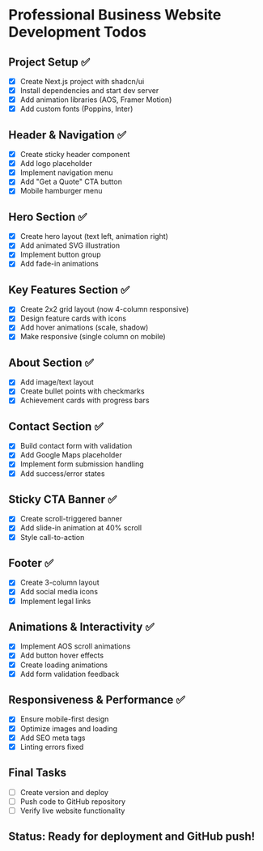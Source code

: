 # Professional Business Website Development Todos

## Project Setup ✅
- [x] Create Next.js project with shadcn/ui
- [x] Install dependencies and start dev server
- [x] Add animation libraries (AOS, Framer Motion)
- [x] Add custom fonts (Poppins, Inter)

## Header & Navigation ✅
- [x] Create sticky header component
- [x] Add logo placeholder
- [x] Implement navigation menu
- [x] Add "Get a Quote" CTA button
- [x] Mobile hamburger menu

## Hero Section ✅
- [x] Create hero layout (text left, animation right)
- [x] Add animated SVG illustration
- [x] Implement button group
- [x] Add fade-in animations

## Key Features Section ✅
- [x] Create 2x2 grid layout (now 4-column responsive)
- [x] Design feature cards with icons
- [x] Add hover animations (scale, shadow)
- [x] Make responsive (single column on mobile)

## About Section ✅
- [x] Add image/text layout
- [x] Create bullet points with checkmarks
- [x] Achievement cards with progress bars

## Contact Section ✅
- [x] Build contact form with validation
- [x] Add Google Maps placeholder
- [x] Implement form submission handling
- [x] Add success/error states

## Sticky CTA Banner ✅
- [x] Create scroll-triggered banner
- [x] Add slide-in animation at 40% scroll
- [x] Style call-to-action

## Footer ✅
- [x] Create 3-column layout
- [x] Add social media icons
- [x] Implement legal links

## Animations & Interactivity ✅
- [x] Implement AOS scroll animations
- [x] Add button hover effects
- [x] Create loading animations
- [x] Add form validation feedback

## Responsiveness & Performance ✅
- [x] Ensure mobile-first design
- [x] Optimize images and loading
- [x] Add SEO meta tags
- [x] Linting errors fixed

## Final Tasks
- [ ] Create version and deploy
- [ ] Push code to GitHub repository
- [ ] Verify live website functionality

## Status: Ready for deployment and GitHub push!
